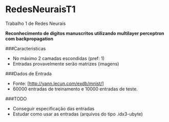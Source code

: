 # RedesNeuraisT1
Trabalho 1 de Redes Neurais

**Reconhecimento de digitos manuscritos utilizando multilayer perceptron com backpropagation**

###Caracteristicas
- No máximo 2 camadas escondidas (pref: 1)
- Entradas provavelmente serão matrizes (imagens)

###Dados de Entrada
- Fonte: [http://yann.lecun.com/exdb/mnist/]
- 60000 entradas de treinamento e 10000 entradas de teste. 

###TODO
- Conseguir especificação das entradas
- Estudar como usar as entradas (arquivos do tipo .idx3-ubyte)
